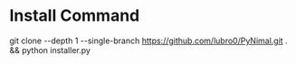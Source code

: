 # Install Command
git clone --depth 1 --single-branch https://github.com/lubro0/PyNimal.git . && python installer.py

